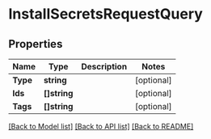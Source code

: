 # InstallSecretsRequestQuery

## Properties
Name | Type | Description | Notes
------------ | ------------- | ------------- | -------------
**Type** | **string** |  | [optional] 
**Ids** | **[]string** |  | [optional] 
**Tags** | **[]string** |  | [optional] 

[[Back to Model list]](../README.md#documentation-for-models) [[Back to API list]](../README.md#documentation-for-api-endpoints) [[Back to README]](../README.md)


